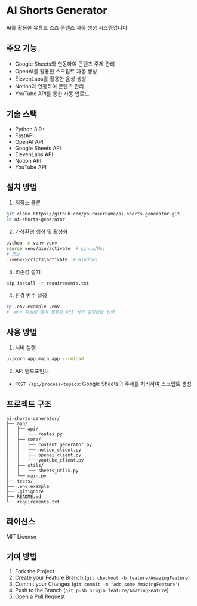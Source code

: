 # AI Shorts Generator

AI를 활용한 유튜브 쇼츠 콘텐츠 자동 생성 시스템입니다.

## 주요 기능

- Google Sheets와 연동하여 콘텐츠 주제 관리
- OpenAI를 활용한 스크립트 자동 생성
- ElevenLabs를 활용한 음성 생성
- Notion과 연동하여 콘텐츠 관리
- YouTube API를 통한 자동 업로드

## 기술 스택

- Python 3.9+
- FastAPI
- OpenAI API
- Google Sheets API
- ElevenLabs API
- Notion API
- YouTube API

## 설치 방법

1. 저장소 클론
```bash
git clone https://github.com/yourusername/ai-shorts-generator.git
cd ai-shorts-generator
```

2. 가상환경 생성 및 활성화
```bash
python -m venv venv
source venv/bin/activate  # Linux/Mac
# 또는
.\venv\Scripts\activate  # Windows
```

3. 의존성 설치
```bash
pip install -r requirements.txt
```

4. 환경 변수 설정
```bash
cp .env.example .env
# .env 파일을 열어 필요한 API 키와 설정값을 입력
```

## 사용 방법

1. 서버 실행
```bash
uvicorn app.main:app --reload
```

2. API 엔드포인트
- `POST /api/process-topics`: Google Sheets의 주제를 처리하여 스크립트 생성

## 프로젝트 구조

```
ai-shorts-generator/
├── app/
│   ├── api/
│   │   └── routes.py
│   ├── core/
│   │   ├── content_generator.py
│   │   ├── notion_client.py
│   │   ├── openai_client.py
│   │   └── youtube_client.py
│   ├── utils/
│   │   └── sheets_utils.py
│   └── main.py
├── tests/
├── .env.example
├── .gitignore
├── README.md
└── requirements.txt
```

## 라이선스

MIT License

## 기여 방법

1. Fork the Project
2. Create your Feature Branch (`git checkout -b feature/AmazingFeature`)
3. Commit your Changes (`git commit -m 'Add some AmazingFeature'`)
4. Push to the Branch (`git push origin feature/AmazingFeature`)
5. Open a Pull Request 
